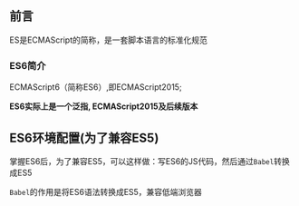 ## 前言

ES是ECMAScript的简称，是一套脚本语言的标准化规范


### ES6简介

ECMAScript6（简称ES6）,即ECMAScript2015;

**ES6实际上是一个泛指, ECMAScript2015及后续版本**


## ES6环境配置(为了兼容ES5)

掌握ES6后，为了兼容ES5，可以这样做：写ES6的JS代码，然后通过`Babel`转换成ES5

`Babel`的作用是将ES6语法转换成ES5，兼容低端浏览器

